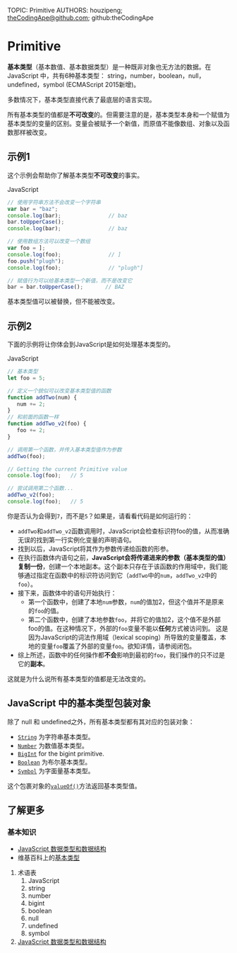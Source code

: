 TOPIC: Primitive
AUTHORS: houzipeng; theCodingApe@github.com; github:theCodingApe

# Primitive

**基本类型**（基本数值、基本数据类型）是一种既非对象也无方法的数据。在 JavaScript 中，共有6种基本类型：
string，number，boolean，null，undefined，symbol (ECMAScript 2015新增)。

多数情况下，基本类型直接代表了最底层的语言实现。

所有基本类型的值都是**不可改变**的。但需要注意的是，基本类型本身和一个赋值为基本类型的变量的区别。变量会被赋予一个新值，而原值不能像数组、对象以及函数那样被改变。

## 示例1

这个示例会帮助你了解基本类型**不可改变**的事实。

JavaScript

```javascript
// 使用字符串方法不会改变一个字符串
var bar = "baz";
console.log(bar);               // baz
bar.toUpperCase();
console.log(bar);               // baz

// 使用数组方法可以改变一个数组
var foo = ];
console.log(foo);               // ]
foo.push("plugh");
console.log(foo);               // "plugh"]

// 赋值行为可以给基本类型一个新值，而不是改变它
bar = bar.toUpperCase();       // BAZ
```

基本类型值可以被替换，但不能被改变。

## 示例2

下面的示例将让你体会到JavaScript是如何处理基本类型的。

JavaScript

```javascript
// 基本类型
let foo = 5;

// 定义一个貌似可以改变基本类型值的函数
function addTwo(num) {
   num += 2;
}
// 和前面的函数一样
function addTwo_v2(foo) {
   foo += 2;
}

// 调用第一个函数，并传入基本类型值作为参数
addTwo(foo);

// Getting the current Primitive value
console.log(foo);   // 5

// 尝试调用第二个函数...
addTwo_v2(foo);
console.log(foo);   // 5
```

你是否认为会得到`7`，而不是`5`？如果是，请看看代码是如何运行的：

- `addTwo`和`addTwo_v2`函数调用时，JavaScript会检查标识符foo的值，从而准确无误的找到第一行实例化变量的声明语句。
- 找到以后，JavaScript将其作为参数传递给函数的形参。
- 在执行函数体内语句之前，**JavaScript会将传递进来的参数（基本类型的值）复制一份**，创建一个本地副本。这个副本只存在于该函数的作用域中，我们能够通过指定在函数中的标识符访问到它（`addTwo`中的`num`，`addTwo_v2`中的`foo`）。
- 接下来，函数体中的语句开始执行：
  - 第一个函数中，创建了本地`num`参数，`num`的值加2，但这个值并不是原来的`foo`的值。
  - 第二个函数中，创建了本地参数`foo`，并将它的值加2，这个值不是外部foo的值。在这种情况下，外部的`foo`变量不能以**任何**方式被访问到。
  这是因为JavaScript的词法作用域（lexical scoping）所导致的变量覆盖，本地的变量`foo`覆盖了外部的变量`foo`。欲知详情，请参阅闭包。
- 综上所述，函数中的任何操作都**不会**影响到最初的`foo`，我们操作的只不过是它的**副本**。

这就是为什么说所有基本类型的值都是无法改变的。

## JavaScript 中的基本类型包装对象

除了 null 和 undefined之外，所有基本类型都有其对应的包装对象：

- [`String`](https://developer.mozilla.org/zh-CN/docs/Web/JavaScript/Reference/String) 为字符串基本类型。
- [`Number`](https://developer.mozilla.org/zh-CN/docs/Web/JavaScript/Reference/Global_Objects/Number)
为数值基本类型。
- [`BigInt`](https://developer.mozilla.org/zh-CN/docs/Web/JavaScript/Reference/Global_Objects/BigInt)
for the bigint primitive.
- [`Boolean`](https://developer.mozilla.org/zh-CN/docs/Web/JavaScript/Reference/Boolean) 为布尔基本类型。
- [`Symbol`](https://developer.mozilla.org/zh-CN/docs/Web/JavaScript/Reference/Global_Objects/Symbol) 为字面量基本类型。

这个包裹对象的[`valueOf()`](https://developer.mozilla.org/zh-CN/docs/Web/JavaScript/Reference/Global_Objects/Object/valueOf)方法返回基本类型值。

## 了解更多

### 基本知识

- [JavaScript 数据类型和数据结构](https://developer.mozilla.org/zh-CN/docs/Web/JavaScript/Data_structures)
- 维基百科上的[基本类型](https://zh.wikipedia.org/wiki/Primitive%20data%20type)

1. 术语表
   1. JavaScript
   1. string
   1. number
   1. bigint
   1. boolean
   1. null
   1. undefined
   1. symbol
1. [JavaScript 数据类型和数据结构](https://developer.mozilla.org/zh-CN/docs/Web/JavaScript/Data_structures)
